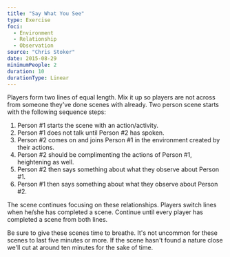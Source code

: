```yaml
---
title: "Say What You See"
type: Exercise
foci:
  - Environment
  - Relationship
  - Observation
source: "Chris Stoker"
date: 2015-08-29
minimumPeople: 2
duration: 10
durationType: Linear
---
```


Players form two lines of equal length. Mix it up so players are not across from someone they've done scenes with already.
Two person scene starts with the following sequence steps:

1. Person #1 starts the scene with an action/activity.
2. Person #1 does not talk until Person #2 has spoken.
3. Person #2 comes on and joins Person #1 in the environment created by their actions.
4. Person #2 should be complimenting the actions of Person #1, heightening as well.
5. Person #2 then says something about what they observe about Person #1.
6. Person #1 then says something about what they observe about Person #2.

The scene continues focusing on these relationships.
Players switch lines when he/she has completed a scene. Continue until every player has completed a scene from both lines.

Be sure to give these scenes time to breathe.
It's not uncommon for these scenes to last five minutes or more.
If the scene hasn't found a nature close we'll cut at around ten minutes for the sake of time.
